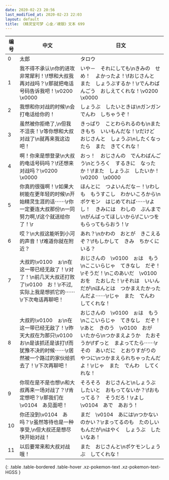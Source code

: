 ```yaml
---
date: 2020-02-23 20:56
last_modified_at: 2020-02-23 22:03
layout: default
title: 《精灵宝可梦 心金／魂银》文本 699
---
```

| 编号 | 中文 | 日文 |
| ---- | ---- | ---- |
| 0 | 太郎 | タロウ |
| 1 | 我不得不承认\n你的进攻非常犀利！\f想和大叔我再对战吗？\r那就把电话号码告诉我吧！\v0200　\x0000 | いや－　それにしても\nきみの　せめ！　よかったよ！\fおじさんと　また　しょうぶするか！\rでんわばんごう　おしえてくれな！\v0200　\x0000 |
| 2 | 我想和你对战的时候\n会打电话给你的！ | しょうぶ　したいときは\nガンガン　でんわ　しちゃうぞ！ |
| 3 | 虽然被你拒绝了,\n但我不沮丧！\r等你想和大叔对战了\n就再来我这边吧！ | きっぱり　ことわられるのも\nまた　きもち　いいもんだな！\rだけど　おじさんと　しょうぶ\nしたくなったら　また　きてくれな！ |
| 4 | 啊！你来是想登录\n大叔的电话号码吗？\f还想来对战吗？\v0200　\x0000 | おっ！　おじさんの　でんわばんごう\nとうろく　するきに　なったか！\fまた　しょうぶ　したいか！\v0200　\x0000 |
| 5 | 你真的很强啊！\r如果大树能在更年轻的时候\n开始精灵生涯的话⋯⋯\r你一定要连大叔那份\n一同努力啊,\f这个就送给你了！\r | ほんとに　つよいんだな－！\rわしも　もうすこし　わかいころから\nポケモン　はじめてれば⋯⋯\rよし！　きみには　わしの　ぶんまで\nがんばってほしいから\fこいつを　もらってもらおう！\r |
| 6 | 哎？\n大叔这能听到小河的声音！\f难道你就在附近？ | あれ？\nかわの　おとが　きこえるぞ？\fもしかして　きみ　ちかくにいる？ |
| 7 | 大叔的\v0100　ぉ\n在这一带已经无敌了！\r对了！\n前几天大叔还打败了\v0100　お！\r不过,实际上我是想抓它的⋯⋯\r下次电话再聊吧！ | おじさんの　\v0100　ぉは　もう\nここいらじゃ　てきなし　だぞ！\rそうだ！\nこのあいだ　\v0100　おを　たおした！\rそれは　いいんだが\nほんとは　つかまえたかったんだよ⋯⋯\rじゃ　また　でんわ　してくれな！ |
| 8 | 大叔的\v0100　ぉ\n在这一带已经无敌了！\r昨天大叔在为那只\v0100　お\n是该抓还是该打\f而犹豫不决的时候⋯⋯\r居然被一个路过的家伙给抓去了！\r下次再聊吧！ | おじさんの　\v0100　ぉは　もう\nここいらじゃ　てきなし　だぞ！\rあと　きのう　\v0100　おが　いたから\nつかまえようか　たおそうか\fずっと　まよってたら⋯⋯\rその　あいだに　とおりすがりの　やつに\nつかまえられちゃったんだよ！\rじゃ　また　でんわ　してくれな！ |
| 9 | 你现在是不是也想\n和大叔再来一场对战了？\f肯定想吧？\r那我们在\v0104　あ见面吧！ | そろそろ　おじさんと\nしょうぶ　したいと　おもってないか？\fおもってる？　そうだろ！\rよし　\v0104　あで　あおう！ |
| 10 | 你还没到\v0104　あ吗？\r虽然等待也是一种享受,\n但大叔还是想尽快开始对战！ | まだ　\v0104　あには\nつかないのかい？\rまってるのも　たのしいもんだが\nはやく　しょうぶ　したいなあ！ |
| 11 | 以后要常来和大叔对战哦！ | また　おじさんと\nポケモンしょうぶ　してくれな！ |
{: .table .table-bordered .table-hover .xz-pokemon-text .xz-pokemon-text-HGSS }